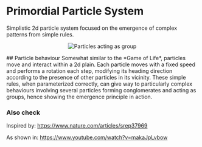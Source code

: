 # Primordial Particle System
Simplistic 2d particle system focused on the emergence of complex patterns from simple rules.

<p align="center">
    <img src="https://github.com/luisboto/PrimoridalParticleSystem/blob/main/res/particle.gif?raw=true" alt="Particles acting as group"/>
</p>
## Particle behaviour
Somewhat similar to the *Game of Life*, particles move and interact within a 2d plain. 
Each particle moves with a fixed speed and performs a rotation each step, modifying its heading direction 
according to the presence of other particles in its vicinity. These simple rules, when parameterized correctly,
can give way to particularly complex behaviours involving several particles forming conglomerates and acting as
groups, hence showing the emergence principle in action.

### Also check
Inspired by:
https://www.nature.com/articles/srep37969

As shown in:
https://www.youtube.com/watch?v=makaJpLvbow
